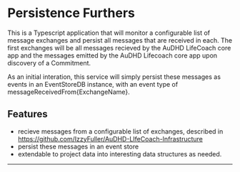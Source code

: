 # Persistence Furthers

This is a Typescript application that will monitor a configurable list of message exchanges and persist all messages that are received in each. The first exchanges will be all messages recieved by the AuDHD LifeCoach core app and the messages emitted by the AuDHD Lifecoach core app upon discovery of a Commitment. 

As an initial interation, this service will simply persist these messages as events in an EventStoreDB instance, with an event type of messageReceivedFrom{ExchangeName}. 

## Features
- recieve messages from a configurable list of exchanges, described in https://github.com/IzzyFuller/AuDHD-LIfeCoach-Infrastructure
- persist these messages in an event store
- extendable to project data into interesting data structures as needed.

---
